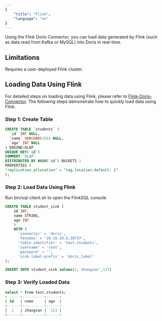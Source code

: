 ```yaml
---
{
    "title": "Flink",
    "language": "en"
}
---
```


<!-- 
Licensed to the Apache Software Foundation (ASF) under one
or more contributor license agreements.  See the NOTICE file
distributed with this work for additional information
regarding copyright ownership.  The ASF licenses this file
to you under the Apache License, Version 2.0 (the
"License"); you may not use this file except in compliance
with the License.  You may obtain a copy of the License at

  http://www.apache.org/licenses/LICENSE-2.0

Unless required by applicable law or agreed to in writing,
software distributed under the License is distributed on an
"AS IS" BASIS, WITHOUT WARRANTIES OR CONDITIONS OF ANY
KIND, either express or implied.  See the License for the
specific language governing permissions and limitations
under the License.
-->

Using the Flink Doris Connector, you can load data generated by Flink (such as data read from Kafka or MySQL) into Doris in real-time.

## Limitations

Requires a user-deployed Flink cluster.

## Loading Data Using Flink

For detailed steps on loading data using Flink, please refer to [Flink-Doris-Connector](../../../ecosystem/flink-doris-connector). The following steps demonstrate how to quickly load data using Flink.

### Step 1: Create Table

```sql
CREATE TABLE `students` (
  `id` INT NULL, 
  `name` VARCHAR(256) NULL,
  `age` INT NULL
) ENGINE=OLAP
UNIQUE KEY(`id`)      
COMMENT 'OLAP' 
DISTRIBUTED BY HASH(`id`) BUCKETS 1  
PROPERTIES (                                                         
"replication_allocation" = "tag.location.default: 1"
); 
```

### Step 2: Load Data Using Flink

Run bin/sql-client.sh to open the FlinkSQL console

```sql
CREATE TABLE student_sink (
    id INT,
    name STRING,
    age INT
    ) 
    WITH (
      'connector' = 'doris',
      'fenodes' = '10.16.10.6:28737',
      'table.identifier' = 'test.students',
      'username' = 'root',
      'password' = '',
      'sink.label-prefix' = 'doris_label'
);

INSERT INTO student_sink values(1,'zhangsan',123)
```

### Step 3: Verify Loaded Data

```sql
select * from test.students;                                                                                                                        
+------+----------+------+      
| id   | name     | age  |    
+------+----------+------+                                                                                                                             
|  1   | zhangsan |  123 |   
+------+----------+------+    
```